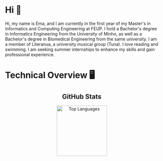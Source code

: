 # Hi 👋

Hi, my name is Ema, and I am currently in the first year of my Master's in Informatics and Computing Engineering at FEUP. I hold a Bachelor's degree in Informatics Engineering from the University of Minho, as well as a Bachelor's degree in Biomedical Engineering from the same university. I am a member of Literanua, a university musical group (Tuna). I love reading and swimming. I am seeking summer internships to enhance my skills and gain professional experience.

# Technical Overview 🖥️

<section>
  <h2 align="center">GitHub Stats</h2>
  <p align="center">
    <img height="165px" alt="Top Languages" src="https://github-readme-stats.vercel.app/api/top-langs/?username=ema-12-martins&layout=compact&theme=transparent&langs_count=8&hide=Makefile,Cmake,jupyter%20notebook,Html,Pug,Dockerfile,TeX">
  </p>
</section>
